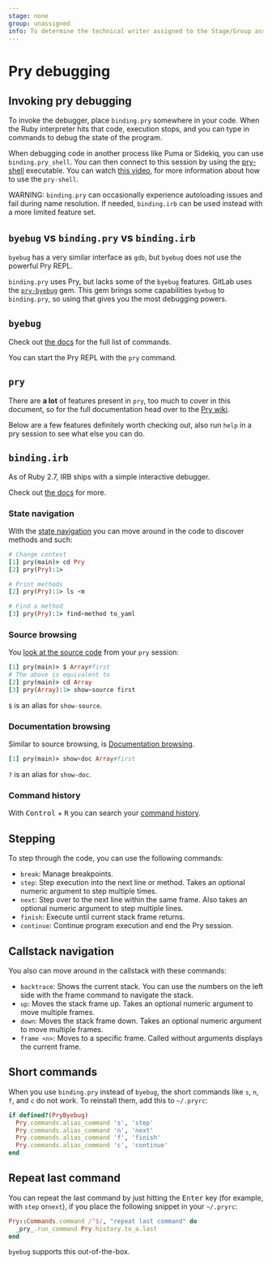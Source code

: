 ```yaml
---
stage: none
group: unassigned
info: To determine the technical writer assigned to the Stage/Group associated with this page, see https://about.gitlab.com/handbook/product/ux/technical-writing/#assignments
---
```


# Pry debugging

## Invoking pry debugging

To invoke the debugger, place `binding.pry` somewhere in your
code. When the Ruby interpreter hits that code, execution stops,
and you can type in commands to debug the state of the program.

When debugging code in another process like Puma or Sidekiq, you can use `binding.pry_shell`.
You can then connect to this session by using the [pry-shell](https://github.com/meinac/pry-shell) executable.
You can watch [this video](https://www.youtube.com/watch?v=Lzs_PL_BySo), for more information about
how to use the `pry-shell`.

WARNING:
`binding.pry` can occasionally experience autoloading issues and fail during name resolution.
If needed, `binding.irb` can be used instead with a more limited feature set.

## `byebug` vs `binding.pry` vs `binding.irb`

`byebug` has a very similar interface as `gdb`, but `byebug` does not
use the powerful Pry REPL.

`binding.pry` uses Pry, but lacks some of the `byebug`
features. GitLab uses the [`pry-byebug`](https://github.com/deivid-rodriguez/pry-byebug)
gem. This gem brings some capabilities `byebug` to `binding.pry`, so
using that gives you the most debugging powers.

## `byebug`

Check out [the docs](https://github.com/deivid-rodriguez/byebug) for the full list of commands.

You can start the Pry REPL with the `pry` command.

## `pry`

There are **a lot** of features present in `pry`, too much to cover in
this document, so for the full documentation head over to the [Pry wiki](https://github.com/pry/pry/wiki).

Below are a few features definitely worth checking out, also run
`help` in a pry session to see what else you can do.

## `binding.irb`

As of Ruby 2.7, IRB ships with a simple interactive debugger.

Check out [the docs](https://ruby-doc.org/stdlib-2.7.0/libdoc/irb/rdoc/Binding.html) for more.

### State navigation

With the [state navigation](https://github.com/pry/pry/wiki/State-navigation)
you can move around in the code to discover methods and such:

```ruby
# Change context
[1] pry(main)> cd Pry
[2] pry(Pry):1>

# Print methods
[2] pry(Pry):1> ls -m

# Find a method
[3] pry(Pry):1> find-method to_yaml
```

### Source browsing

You [look at the source code](https://github.com/pry/pry/wiki/Source-browsing)
from your `pry` session:

```ruby
[1] pry(main)> $ Array#first
# The above is equivalent to
[2] pry(main)> cd Array
[3] pry(Array):1> show-source first
```

`$` is an alias for `show-source`.

### Documentation browsing

Similar to source browsing, is [Documentation browsing](https://github.com/pry/pry/wiki/Documentation-browsing).

```ruby
[1] pry(main)> show-doc Array#first
```

`?` is an alias for `show-doc`.

### Command history

With <kbd>Control</kbd> + <kbd>R</kbd> you can search your [command history](https://github.com/pry/pry/wiki/History).

## Stepping

To step through the code, you can use the following commands:

- `break`: Manage breakpoints.
- `step`: Step execution into the next line or method. Takes an
  optional numeric argument to step multiple times.
- `next`: Step over to the next line within the same frame. Also takes
  an optional numeric argument to step multiple lines.
- `finish`: Execute until current stack frame returns.
- `continue`: Continue program execution and end the Pry session.

## Callstack navigation

You also can move around in the callstack with these commands:

- `backtrace`: Shows the current stack. You can use the numbers on the
  left side with the frame command to navigate the stack.
- `up`: Moves the stack frame up. Takes an optional numeric argument
  to move multiple frames.
- `down`: Moves the stack frame down. Takes an optional numeric
  argument to move multiple frames.
- `frame <n>`: Moves to a specific frame. Called without arguments
  displays the current frame.

## Short commands

When you use `binding.pry` instead of `byebug`, the short commands
like `s`, `n`, `f`, and `c` do not work. To reinstall them, add this
to `~/.pryrc`:

```ruby
if defined?(PryByebug)
  Pry.commands.alias_command 's', 'step'
  Pry.commands.alias_command 'n', 'next'
  Pry.commands.alias_command 'f', 'finish'
  Pry.commands.alias_command 'c', 'continue'
end
```

## Repeat last command

You can repeat the last command by just hitting the <kbd>Enter</kbd>
key (for example, with `step` or`next`), if you place the following snippet
in your `~/.pryrc`:

```ruby
Pry::Commands.command /^$/, "repeat last command" do
  _pry_.run_command Pry.history.to_a.last
end
```

`byebug` supports this out-of-the-box.
